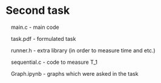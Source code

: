 # Second task
&emsp;main.c - main code

&emsp;task.pdf - formulated task

&emsp;runner.h - extra library (in order to measure time and etc.)

&emsp;sequential.c - code to measure T_1

&emsp;Graph.ipynb - graphs which were asked in the task